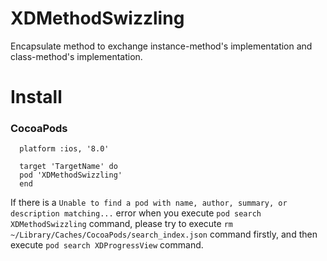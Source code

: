 # XDMethodSwizzling
Encapsulate method to exchange instance-method's implementation and class-method's implementation.

# Install
### CocoaPods

```
  platform :ios, '8.0'
  
  target 'TargetName' do
  pod 'XDMethodSwizzling'
  end
```
If there is a `Unable to find a pod with name, author, summary, or description matching...` error when you execute `pod search XDMethodSwizzling` command, please try to execute `rm ~/Library/Caches/CocoaPods/search_index.json` command firstly, and then execute `pod search XDProgressView` command.

